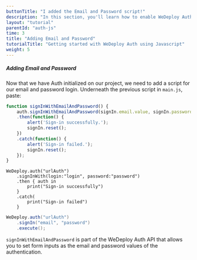 ```yaml
---
buttonTitle: "I added the Email and Password script!"
description: "In this section, you'll learn how to enable WeDeploy Auth on your application."
layout: "tutorial"
parentId: "auth-js"
time: 3
title: "Adding Email and Password"
tutorialTitle: "Getting started with WeDeploy Auth using Javascript"
weight: 5
---
```


##### Adding Email and Password

Now that we have Auth initialized on our project, we need to add a script for our email and password login. Underneath the previous script in `main.js`, paste: 

```javascript
function signInWithEmailAndPassword() {
	auth.signInWithEmailAndPassword(signIn.email.value, signIn.password.value)
	.then(function() {
		alert('Sign-in successfully.');
		signIn.reset();
	})
	.catch(function() {
		alert('Sign-in failed.');
		signIn.reset();
	});
}
```

```text/x-swift
WeDeploy.auth("urlAuth")
    .signInWith(login:"login", password:"password")
    .then { auth in 
    	print("Sign-in successfully")
	}
	.catch(
		print("Sign-in failed")
	}
```

```java
WeDeploy.auth("urlAuth")
    .signIn("email", "password")
    .execute();
```

`signInWithEmailAndPassword` is part of the WeDeploy Auth API that allows you to set form inputs as the email and password values of the authentication.


      
